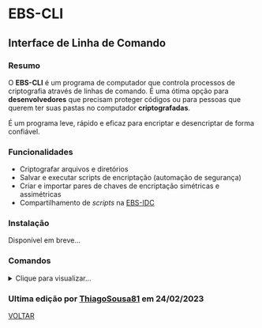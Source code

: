 # EBS-CLI
## Interface de Linha de Comando
### Resumo
O <strong>EBS-CLI</strong> é um programa de computador que controla processos de criptografia através de linhas de comando. É uma ótima opção para <strong>desenvolvedores</strong> que precisam proteger códigos ou para pessoas que querem ter suas pastas no computador <strong>criptografadas</strong>.

É um programa leve, rápido e eficaz para encriptar e desencriptar de forma confiável.

### Funcionalidades
- Criptografar arquivos e diretórios
- Salvar e executar scripts de encriptação (automação de segurança)
- Criar e importar pares de chaves de encriptação simétricas e assimétricas
- Compartilhamento de <i>scripts</i> na [EBS-IDC](https://github.com/EBS-Security-Systems/EBS-Docs/blob/main/docs/EBS-IDC.md)

### Instalação
Disponível em breve...

### Comandos

<details><summary>Clique para visualizar...</summary>
  
| Comando | Parâmetros | Função |
| --- | --- | --- |
| <code>/help</code> | nenhum | Chamar ajuda do aplicativo |
| <code>/online-help</code> | nenhum | Abre este tópico de ajuda online |
| <code>Encrypt-File</code> | <code>File-Path-In</code><br><code>File-Path-Out</code><br><code>Algorithm</code><br><code>Key</code><br><code>IV</code><br><code>Multiple</code> | Encripta um arquivo com os parâmetros selecionados |
| <code>Decrypt-File</code> | <code>File-Path-In</code><br><code>File-Path-Out</code><br><code>Algorithm</code><br><code>Key</code><br><code>IV</code><br><code>Multiple</code> | Decripta um arquivo com os parâmetros selecionados |
  
</details>

### Ultima edição por [ThiagoSousa81](https://github.com/ThiagoSousa81/) em 24/02/2023

[VOLTAR](https://github.com/EBS-Security-Systems/EBS-Docs#readme)

